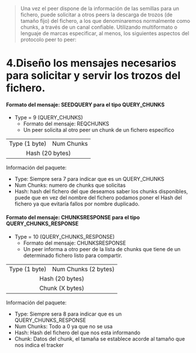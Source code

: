 

> Una vez el peer dispone de la información de las semillas para un fichero, puede solicitar a otros peers la descarga de trozos (de tamaño fijo) del fichero, a los que denominaremos normalmente como chunks, a través de un canal confiable. Utilizando multiformato o lenguaje de marcas especificar, al menos, los siguientes aspectos del protocolo peer to peer:


# 4.Diseño los mensajes necesarios para solicitar y servir los trozos del fichero.



#### Formato del mensaje: SEEDQUERY para el tipo QUERY_CHUNKS

- Type = 9 (QUERY_CHUNKS)
    - Formato del mensaje: REQCHUNKS
    - Un peer solicita al otro peer un chunk de un fichero especifico


<table>
    <tr align="center">
        <td>Type (1 byte)</td>
		<td>Num Chunks</td>
    </tr>
    <tr align="center">
        <td colspan="3">Hash (20 bytes)</td>
    </tr>
</table>


Información del paquete:

- Type: Siempre sera 7 para indicar que es un QUERY_CHUNKS
- Num Chunks: numero de chunks que solicitas
- Hash: hash del fichero del que deseamos saber los chunks disponibles, puede que en vez del nombre del fichero podamos poner el Hash del fichero ya que evitaría fallos por nombre duplicado.


#### Formato del mensaje: CHUNKSRESPONSE para el tipo QUERY_CHUNKS_RESPONSE


- Type = 10 (QUERY_CHUNKS_RESPONSE)
    - Formato del mensaje: CHUNKSRESPONSE
    - Un peer informa a otro peer de la lista de chunks que tiene de un determinado fichero listo para compartir.

<table>
    <tr align="center">
        <td>Type (1 byte)</td>
        <td colspan="2">Num Chunks (2 bytes)</td>
    </tr>
    <tr align="center">
        <td colspan="3">Hash (20 bytes)</td>
    </tr>
    <tr align="center">
        <td colspan="3">Chunk (X bytes)</td>
    </tr>
</table>



Información del paquete:

- Type: Siempre sera 8 para indicar que es un QUERY_CHUNKS_RESPONSE
- Num Chunks: Todo a 0 ya que no se usa
- Hash: Hash del fichero del que nos esta informando
- Chunk: Datos del chunk, el tamaña se establece acorde al tamaño que nos indica el tracker
